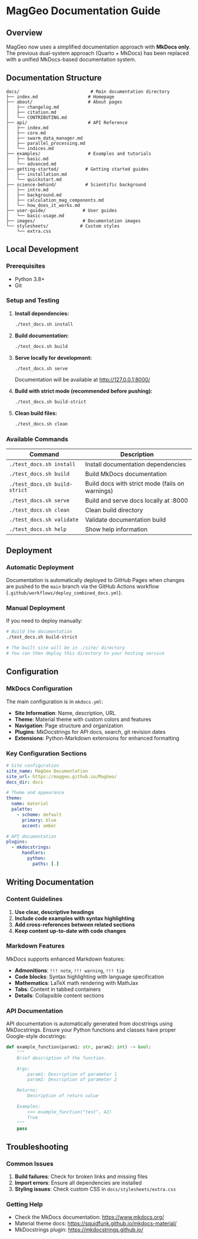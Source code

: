 # MagGeo Documentation Guide

## Overview

MagGeo now uses a simplified documentation approach with **MkDocs only**. The previous dual-system approach (Quarto + MkDocs) has been replaced with a unified MkDocs-based documentation system.

## Documentation Structure

```
docs/                           # Main documentation directory
├── index.md                   # Homepage
├── about/                     # About pages
│   ├── changelog.md
│   ├── citation.md
│   └── CONTRIBUTING.md
├── api/                       # API Reference
│   ├── index.md
│   ├── core.md
│   ├── swarm_data_manager.md
│   ├── parallel_processing.md
│   └── indices.md
├── examples/                  # Examples and tutorials
│   ├── basic.md
│   └── advanced.md
├── getting-started/          # Getting started guides
│   ├── installation.md
│   └── quickstart.md
├── science-behind/           # Scientific background
│   ├── intro.md
│   ├── background.md
│   ├── calculation_mag_components.md
│   └── how_does_it_works.md
├── user-guide/              # User guides
│   └── basic-usage.md
├── images/                  # Documentation images
└── stylesheets/            # Custom styles
    └── extra.css
```

## Local Development

### Prerequisites

- Python 3.8+
- Git

### Setup and Testing

1. **Install dependencies:**
   ```bash
   ./test_docs.sh install
   ```

2. **Build documentation:**
   ```bash
   ./test_docs.sh build
   ```

3. **Serve locally for development:**
   ```bash
   ./test_docs.sh serve
   ```
   Documentation will be available at http://127.0.0.1:8000/

4. **Build with strict mode (recommended before pushing):**
   ```bash
   ./test_docs.sh build-strict
   ```

5. **Clean build files:**
   ```bash
   ./test_docs.sh clean
   ```

### Available Commands

| Command | Description |
|---------|-------------|
| `./test_docs.sh install` | Install documentation dependencies |
| `./test_docs.sh build` | Build MkDocs documentation |
| `./test_docs.sh build-strict` | Build docs with strict mode (fails on warnings) |
| `./test_docs.sh serve` | Build and serve docs locally at :8000 |
| `./test_docs.sh clean` | Clean build directory |
| `./test_docs.sh validate` | Validate documentation build |
| `./test_docs.sh help` | Show help information |

## Deployment

### Automatic Deployment

Documentation is automatically deployed to GitHub Pages when changes are pushed to the `main` branch via the GitHub Actions workflow (`.github/workflows/deploy_combined_docs.yml`).

### Manual Deployment

If you need to deploy manually:

```bash
# Build the documentation
./test_docs.sh build-strict

# The built site will be in ./site/ directory
# You can then deploy this directory to your hosting service
```

## Configuration

### MkDocs Configuration

The main configuration is in `mkdocs.yml`:

- **Site Information**: Name, description, URL
- **Theme**: Material theme with custom colors and features
- **Navigation**: Page structure and organization
- **Plugins**: MkDocstrings for API docs, search, git revision dates
- **Extensions**: Python-Markdown extensions for enhanced formatting

### Key Configuration Sections

```yaml
# Site configuration
site_name: MagGeo Documentation
site_url: https://maggeo.github.io/MagGeo/
docs_dir: docs

# Theme and appearance
theme:
  name: material
  palette:
    - scheme: default
      primary: blue
      accent: amber

# API documentation
plugins:
  - mkdocstrings:
      handlers:
        python:
          paths: [.]
```

## Writing Documentation

### Content Guidelines

1. **Use clear, descriptive headings**
2. **Include code examples with syntax highlighting**
3. **Add cross-references between related sections**
4. **Keep content up-to-date with code changes**

### Markdown Features

MkDocs supports enhanced Markdown features:

- **Admonitions**: `!!! note`, `!!! warning`, `!!! tip`
- **Code blocks**: Syntax highlighting with language specification
- **Mathematics**: LaTeX math rendering with MathJax
- **Tabs**: Content in tabbed containers
- **Details**: Collapsible content sections

### API Documentation

API documentation is automatically generated from docstrings using MkDocstrings. Ensure your Python functions and classes have proper Google-style docstrings:

```python
def example_function(param1: str, param2: int) -> bool:
    """
    Brief description of the function.

    Args:
        param1: Description of parameter 1
        param2: Description of parameter 2

    Returns:
        Description of return value

    Examples:
        >>> example_function("test", 42)
        True
    """
    pass
```

## Troubleshooting

### Common Issues

1. **Build failures**: Check for broken links and missing files
2. **Import errors**: Ensure all dependencies are installed
3. **Styling issues**: Check custom CSS in `docs/stylesheets/extra.css`

### Getting Help

- Check the MkDocs documentation: https://www.mkdocs.org/
- Material theme docs: https://squidfunk.github.io/mkdocs-material/
- MkDocstrings plugin: https://mkdocstrings.github.io/
